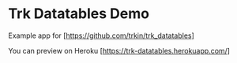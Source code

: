 # Trk Datatables Demo

Example app for [https://github.com/trkin/trk_datatables]

You can preview on Heroku [https://trk-datatables.herokuapp.com/]
